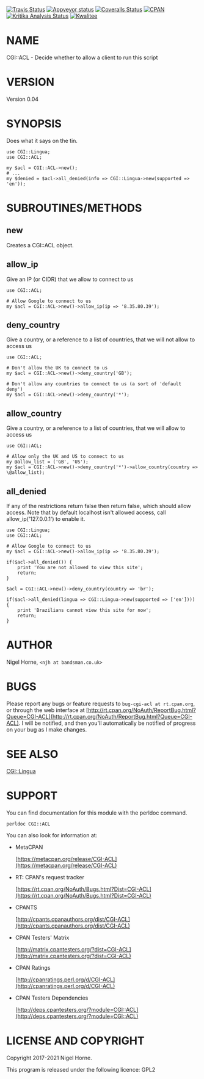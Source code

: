[![Travis Status](https://travis-ci.org/nigelhorne/CGI-ACL.svg?branch=master)](https://travis-ci.org/nigelhorne/CGI-ACL)
[![Appveyor status](https://ci.appveyor.com/api/projects/status/5wa2lsb6c86x9jp0?svg=true)](https://ci.appveyor.com/project/nigelhorne/cgi-acl)
[![Coveralls Status](https://coveralls.io/repos/github/nigelhorne/CGI-ACL/badge.svg?branch=master)](https://coveralls.io/github/nigelhorne/CGI-ACL?branch=master)
[![CPAN](https://img.shields.io/cpan/v/CGI-ACL.svg)](http://search.cpan.org/~nhorne/CGI-ACL/)
[![Kritika Analysis Status](https://kritika.io/users/nigelhorne/repos/5642353356298438/heads/master/status.svg)](https://kritika.io/users/nigelhorne/repos/5642353356298438/heads/master/)
[![Kwalitee](https://cpants.cpanauthors.org/dist/CGI-ACL.png)](http://cpants.cpanauthors.org/dist/CGI-ACL)

# NAME

CGI::ACL - Decide whether to allow a client to run this script

# VERSION

Version 0.04

# SYNOPSIS

Does what it says on the tin.

    use CGI::Lingua;
    use CGI::ACL;

    my $acl = CGI::ACL->new();
    # ...
    my $denied = $acl->all_denied(info => CGI::Lingua->new(supported => 'en'));

# SUBROUTINES/METHODS

## new

Creates a CGI::ACL object.

## allow\_ip

Give an IP (or CIDR) that we allow to connect to us

    use CGI::ACL;

    # Allow Google to connect to us
    my $acl = CGI::ACL->new()->allow_ip(ip => '8.35.80.39');

## deny\_country

Give a country, or a reference to a list of countries, that we will not allow to access us

    use CGI::ACL;

    # Don't allow the UK to connect to us
    my $acl = CGI::ACL->new()->deny_country('GB');

    # Don't allow any countries to connect to us (a sort of 'default deny')
    my $acl = CGI::ACL->new()->deny_country('*');

## allow\_country

Give a country, or a reference to a list of countries, that we will allow to access us

    use CGI::ACL;

    # Allow only the UK and US to connect to us
    my @allow_list = ('GB', 'US');
    my $acl = CGI::ACL->new()->deny_country('*')->allow_country(country => \@allow_list);

## all\_denied

If any of the restrictions return false then return false, which should allow access.
Note that by default localhost isn't allowed access, call allow\_ip('127.0.0.1') to enable it.

    use CGI::Lingua;
    use CGI::ACL;

    # Allow Google to connect to us
    my $acl = CGI::ACL->new()->allow_ip(ip => '8.35.80.39');

    if($acl->all_denied()) {
        print 'You are not allowed to view this site';
        return;
    }

    $acl = CGI::ACL->new()->deny_country(country => 'br');

    if($acl->all_denied(lingua => CGI::Lingua->new(supported => ['en']))) {
        print 'Brazilians cannot view this site for now';
        return;
    }

# AUTHOR

Nigel Horne, `<njh at bandsman.co.uk>`

# BUGS

Please report any bugs or feature requests to `bug-cgi-acl at rt.cpan.org`,
or through the web interface at
[http://rt.cpan.org/NoAuth/ReportBug.html?Queue=CGI-ACL](http://rt.cpan.org/NoAuth/ReportBug.html?Queue=CGI-ACL).
I will be notified, and then you'll
automatically be notified of progress on your bug as I make changes.

# SEE ALSO

[CGI::Lingua](https://metacpan.org/pod/CGI%3A%3ALingua)

# SUPPORT

You can find documentation for this module with the perldoc command.

    perldoc CGI::ACL

You can also look for information at:

- MetaCPAN

    [https://metacpan.org/release/CGI-ACL](https://metacpan.org/release/CGI-ACL)

- RT: CPAN's request tracker

    [https://rt.cpan.org/NoAuth/Bugs.html?Dist=CGI-ACL](https://rt.cpan.org/NoAuth/Bugs.html?Dist=CGI-ACL)

- CPANTS

    [http://cpants.cpanauthors.org/dist/CGI-ACL](http://cpants.cpanauthors.org/dist/CGI-ACL)

- CPAN Testers' Matrix

    [http://matrix.cpantesters.org/?dist=CGI-ACL](http://matrix.cpantesters.org/?dist=CGI-ACL)

- CPAN Ratings

    [http://cpanratings.perl.org/d/CGI-ACL](http://cpanratings.perl.org/d/CGI-ACL)

- CPAN Testers Dependencies

    [http://deps.cpantesters.org/?module=CGI::ACL](http://deps.cpantesters.org/?module=CGI::ACL)

# LICENSE AND COPYRIGHT

Copyright 2017-2021 Nigel Horne.

This program is released under the following licence: GPL2
